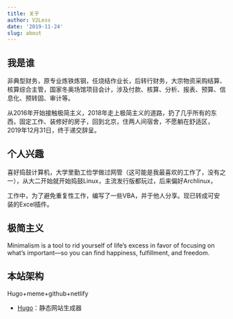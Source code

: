 ```yaml
---
title: 关于
author: V2Less
date: '2019-11-24'
slug: about
---
```


## 我是谁

非典型财务，原专业炼铁炼钢，任烧结作业长，后转行财务，大宗物资采购结算、核算综合主管，国家冬奥场馆项目会计，涉及付款、核算、分析、报表、预算、信息化、预转固、审计等。

从2016年开始接触极简主义，2018年走上极简主义的道路，扔了几乎所有的东西，固定工作、装修好的房子，回到北京，住两人间宿舍，不愿躺在舒适区，2019年12月31日，终于递交辞呈。

## 个人兴趣

喜好捣鼓计算机，大学里勤工俭学做过网管（这可能是我最喜欢的工作了，没有之一），从大二开始就开始捣鼓Linux，主流发行版都玩过，后来偏好Archlinux，

工作中，为了避免重复性工作，编写了一些VBA，并于他人分享。现已转成可安装的Excel插件。

## 极简主义

Minimalism is a tool to rid yourself of life’s excess in favor of focusing on what’s important—so you can find happiness, fulfillment, and freedom.

## 本站架构

Hugo+meme+github+netlify

* [Hugo](http://gohugo.io/)：静态网站生成器

